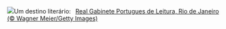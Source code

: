![](https://www.bing.com/th?id=OHR.DiadaLiteraturaBrasileira_PT-BR6259851380_UHD.jpg&w=1000)Um destino literário:&nbsp;&ensp;[Real Gabinete Portugues de Leitura, Rio de Janeiro (© Wagner Meier/Getty Images)](https://www.bing.com/th?id=OHR.DiadaLiteraturaBrasileira_PT-BR6259851380_UHD.jpg)
<br><br/>
